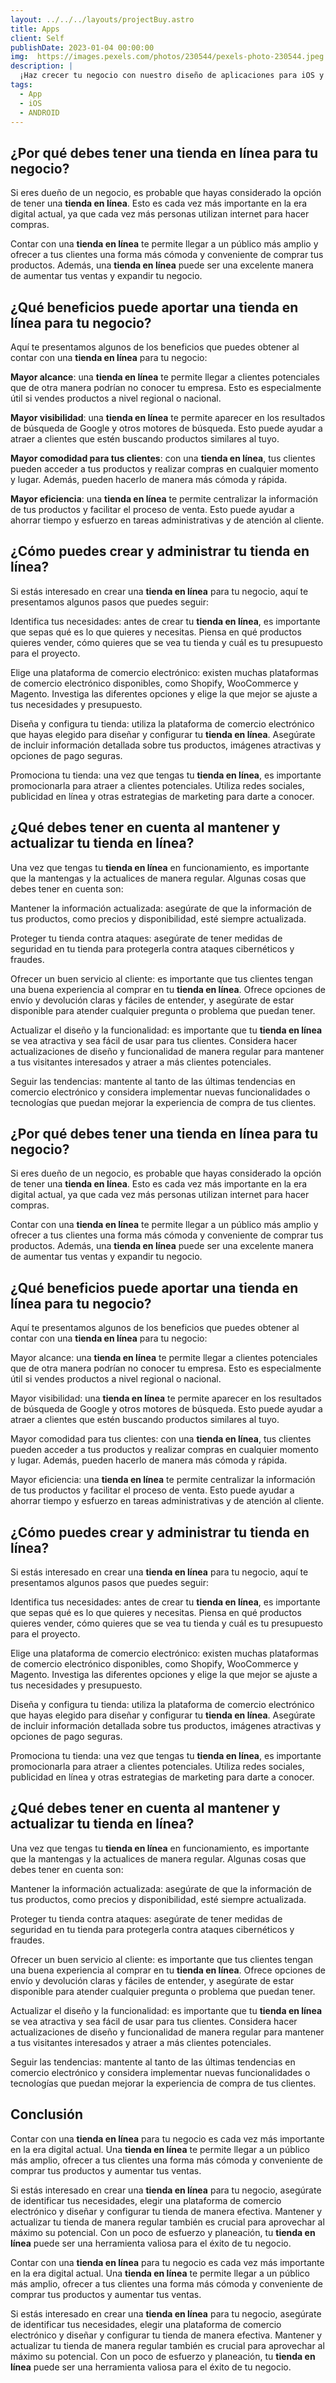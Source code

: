 ```yaml
---
layout: ../../../layouts/projectBuy.astro
title: Apps
client: Self
publishDate: 2023-01-04 00:00:00
img:  https://images.pexels.com/photos/230544/pexels-photo-230544.jpeg
description: |
  ¡Haz crecer tu negocio con nuestro diseño de aplicaciones para iOS y Android! Ofrecemos soluciones personalizadas para adaptarnos a tus necesidades y a las de tus clientes. ¡Contáctanos hoy para una cotización gratuita y empieza a sacar el máximo partido a tu negocio en línea!
tags:
  - App
  - iOS
  - ANDROID
---
```


## ¿Por qué debes tener una **tienda en línea** para tu negocio?
Si eres dueño de un negocio, es probable que hayas considerado la opción de tener una **tienda en línea**. Esto es cada vez más importante en la era digital actual, ya que cada vez más personas utilizan internet para hacer compras.

Contar con una **tienda en línea** te permite llegar a un público más amplio y ofrecer a tus clientes una forma más cómoda y conveniente de comprar tus productos. Además, una **tienda en línea** puede ser una excelente manera de aumentar tus ventas y expandir tu negocio.

## ¿Qué beneficios puede aportar una **tienda en línea** para tu negocio?
Aquí te presentamos algunos de los beneficios que puedes obtener al contar con una **tienda en línea** para tu negocio:

**Mayor alcance**: una **tienda en línea** te permite llegar a clientes potenciales que de otra manera podrían no conocer tu empresa. Esto es especialmente útil si vendes productos a nivel regional o nacional.

**Mayor visibilidad**: una **tienda en línea** te permite aparecer en los resultados de búsqueda de Google y otros motores de búsqueda. Esto puede ayudar a atraer a clientes que estén buscando productos similares al tuyo.

**Mayor comodidad para tus clientes**: con una **tienda en línea**, tus clientes pueden acceder a tus productos y realizar compras en cualquier momento y lugar. Además, pueden hacerlo de manera más cómoda y rápida.

**Mayor eficiencia**: una **tienda en línea** te permite centralizar la información de tus productos y facilitar el proceso de venta. Esto puede ayudar a ahorrar tiempo y esfuerzo en tareas administrativas y de atención al cliente.

## ¿Cómo puedes crear y administrar tu **tienda en línea**?
Si estás interesado en crear una **tienda en línea** para tu negocio, aquí te presentamos algunos pasos que puedes seguir:

Identifica tus necesidades: antes de crear tu **tienda en línea**, es importante que sepas qué es lo que quieres y necesitas. Piensa en qué productos quieres vender, cómo quieres que se vea tu tienda y cuál es tu presupuesto para el proyecto.

Elige una plataforma de comercio electrónico: existen muchas plataformas de comercio electrónico disponibles, como Shopify, WooCommerce y Magento. Investiga las diferentes opciones y elige la que mejor se ajuste a tus necesidades y presupuesto.

Diseña y configura tu tienda: utiliza la plataforma de comercio electrónico que hayas elegido para diseñar y configurar tu **tienda en línea**. Asegúrate de incluir información detallada sobre tus productos, imágenes atractivas y opciones de pago seguras.

Promociona tu tienda: una vez que tengas tu **tienda en línea**, es importante promocionarla para atraer a clientes potenciales. Utiliza redes sociales, publicidad en línea y otras estrategias de marketing para darte a conocer.

## ¿Qué debes tener en cuenta al mantener y actualizar tu **tienda en línea**?
Una vez que tengas tu **tienda en línea** en funcionamiento, es importante que la mantengas y la actualices de manera regular. Algunas cosas que debes tener en cuenta son:

Mantener la información actualizada: asegúrate de que la información de tus productos, como precios y disponibilidad, esté siempre actualizada.

Proteger tu tienda contra ataques: asegúrate de tener medidas de seguridad en tu tienda para protegerla contra ataques cibernéticos y fraudes.

Ofrecer un buen servicio al cliente: es importante que tus clientes tengan una buena experiencia al comprar en tu **tienda en línea**. Ofrece opciones de envío y devolución claras y fáciles de entender, y asegúrate de estar disponible para atender cualquier pregunta o problema que puedan tener.

Actualizar el diseño y la funcionalidad: es importante que tu **tienda en línea** se vea atractiva y sea fácil de usar para tus clientes. Considera hacer actualizaciones de diseño y funcionalidad de manera regular para mantener a tus visitantes interesados y atraer a más clientes potenciales.

Seguir las tendencias: mantente al tanto de las últimas tendencias en comercio electrónico y considera implementar nuevas funcionalidades o tecnologías que puedan mejorar la experiencia de compra de tus clientes.

## ¿Por qué debes tener una ****tienda en línea**** para tu negocio?
Si eres dueño de un negocio, es probable que hayas considerado la opción de tener una **tienda en línea**. Esto es cada vez más importante en la era digital actual, ya que cada vez más personas utilizan internet para hacer compras.

Contar con una **tienda en línea** te permite llegar a un público más amplio y ofrecer a tus clientes una forma más cómoda y conveniente de comprar tus productos. Además, una **tienda en línea** puede ser una excelente manera de aumentar tus ventas y expandir tu negocio.

## ¿Qué beneficios puede aportar una **tienda en línea** para tu negocio?
Aquí te presentamos algunos de los beneficios que puedes obtener al contar con una **tienda en línea** para tu negocio:

Mayor alcance: una **tienda en línea** te permite llegar a clientes potenciales que de otra manera podrían no conocer tu empresa. Esto es especialmente útil si vendes productos a nivel regional o nacional.

Mayor visibilidad: una **tienda en línea** te permite aparecer en los resultados de búsqueda de Google y otros motores de búsqueda. Esto puede ayudar a atraer a clientes que estén buscando productos similares al tuyo.

Mayor comodidad para tus clientes: con una **tienda en línea**, tus clientes pueden acceder a tus productos y realizar compras en cualquier momento y lugar. Además, pueden hacerlo de manera más cómoda y rápida.

Mayor eficiencia: una **tienda en línea** te permite centralizar la información de tus productos y facilitar el proceso de venta. Esto puede ayudar a ahorrar tiempo y esfuerzo en tareas administrativas y de atención al cliente.

## ¿Cómo puedes crear y administrar tu **tienda en línea**?
Si estás interesado en crear una **tienda en línea** para tu negocio, aquí te presentamos algunos pasos que puedes seguir:

Identifica tus necesidades: antes de crear tu **tienda en línea**, es importante que sepas qué es lo que quieres y necesitas. Piensa en qué productos quieres vender, cómo quieres que se vea tu tienda y cuál es tu presupuesto para el proyecto.

Elige una plataforma de comercio electrónico: existen muchas plataformas de comercio electrónico disponibles, como Shopify, WooCommerce y Magento. Investiga las diferentes opciones y elige la que mejor se ajuste a tus necesidades y presupuesto.

Diseña y configura tu tienda: utiliza la plataforma de comercio electrónico que hayas elegido para diseñar y configurar tu **tienda en línea**. Asegúrate de incluir información detallada sobre tus productos, imágenes atractivas y opciones de pago seguras.

Promociona tu tienda: una vez que tengas tu **tienda en línea**, es importante promocionarla para atraer a clientes potenciales. Utiliza redes sociales, publicidad en línea y otras estrategias de marketing para darte a conocer.

## ¿Qué debes tener en cuenta al mantener y actualizar tu **tienda en línea**?
Una vez que tengas tu **tienda en línea** en funcionamiento, es importante que la mantengas y la actualices de manera regular. Algunas cosas que debes tener en cuenta son:

Mantener la información actualizada: asegúrate de que la información de tus productos, como precios y disponibilidad, esté siempre actualizada.

Proteger tu tienda contra ataques: asegúrate de tener medidas de seguridad en tu tienda para protegerla contra ataques cibernéticos y fraudes.

Ofrecer un buen servicio al cliente: es importante que tus clientes tengan una buena experiencia al comprar en tu **tienda en línea**. Ofrece opciones de envío y devolución claras y fáciles de entender, y asegúrate de estar disponible para atender cualquier pregunta o problema que puedan tener.

Actualizar el diseño y la funcionalidad: es importante que tu **tienda en línea** se vea atractiva y sea fácil de usar para tus clientes. Considera hacer actualizaciones de diseño y funcionalidad de manera regular para mantener a tus visitantes interesados y atraer a más clientes potenciales.

Seguir las tendencias: mantente al tanto de las últimas tendencias en comercio electrónico y considera implementar nuevas funcionalidades o tecnologías que puedan mejorar la experiencia de compra de tus clientes.

## Conclusión
Contar con una **tienda en línea** para tu negocio es cada vez más importante en la era digital actual. Una **tienda en línea** te permite llegar a un público más amplio, ofrecer a tus clientes una forma más cómoda y conveniente de comprar tus productos y aumentar tus ventas.

Si estás interesado en crear una **tienda en línea** para tu negocio, asegúrate de identificar tus necesidades, elegir una plataforma de comercio electrónico y diseñar y configurar tu tienda de manera efectiva. Mantener y actualizar tu tienda de manera regular también es crucial para aprovechar al máximo su potencial. Con un poco de esfuerzo y planeación, tu **tienda en línea** puede ser una herramienta valiosa para el éxito de tu negocio.

Contar con una **tienda en línea** para tu negocio es cada vez más importante en la era digital actual. Una **tienda en línea** te permite llegar a un público más amplio, ofrecer a tus clientes una forma más cómoda y conveniente de comprar tus productos y aumentar tus ventas.

Si estás interesado en crear una **tienda en línea** para tu negocio, asegúrate de identificar tus necesidades, elegir una plataforma de comercio electrónico y diseñar y configurar tu tienda de manera efectiva. Mantener y actualizar tu tienda de manera regular también es crucial para aprovechar al máximo su potencial. Con un poco de esfuerzo y planeación, tu **tienda en línea** puede ser una herramienta valiosa para el éxito de tu negocio.
